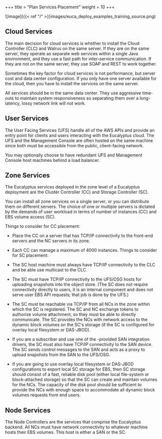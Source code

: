 +++
title = "Plan Services Placement"
weight = 10
+++


![image]({{< ref "/" >}}images/euca_deploy_examples_training_source.png)

## Cloud Services
The main decision for cloud services is whether to install the Cloud Controller (CLC) and Walrus on the same server. If they are on the same server, they operate as separate web services within a single Java environment, and they use a fast path for inter-service communication. If they are not on the same server, they use SOAP and REST to work together. 

Sometimes the key factor for cloud services is not performance, but server cost and data center configuration. If you only have one server available for the cloud, then you have to install the services on the same server. 

All services should be in the same data center. They use aggressive time-outs to maintain system responsiveness so separating them over a long-latency, lossy network link will not work. 


## User Services
The User Facing Services (UFS) handle all of the AWS APIs and provide an entry point for clients and users interacting with the Eucalyptus cloud. The UFS and the Management Console are often hosted on the same machine since both must be accessible from the public, client-facing network. 

You may optionally choose to have redundant UFS and Management Console host machines behind a load balancer. 


## Zone Services
The Eucalyptus services deployed in the zone level of a Eucalyptus deployment are the Cluster Controller (CC) and Storage Controller (SC). 

You can install all zone services on a single server, or you can distribute them on different servers. The choice of one or multiple servers is dictated by the demands of user workload in terms of number of instances (CC) and EBS volume access (SC). 

Things to consider for CC placement: 



* Place the CC on a server that has TCP/IP connectivity to the front-end servers and the NC servers in its zone. 
* Each CC can manage a maximum of 4000 instances. 
Things to consider for SC placement: 



* The SC host machine must always have TCP/IP connectivity to the CLC and be able use multicast to the CLC. 
* The SC must have TCP/IP connectivity to the UFS/OSG hosts for uploading snapshots into the object store. (The SC does not require connectivity directly to users, it is an internal component and does not serve user EBS API requests; that job is done by the UFS.) 
* The SC must be reachable via TCP/IP from all NCs in the zone within which the SC is registered. The SC and NC exchange tokens to authorize volume attachment, so they must be able to directly communicate. The SC provides the NCs with network access to the dynamic block volumes on the SC's storage (if the SC is configured for overlay local filesystem or DAS-JBOD). 
* If you are a subscriber and use one of the -provided SAN integration drivers, the SC must also have TCP/IP connectivity to the SAN device. The SC sends control messages to the SAN and acts as a proxy to upload snapshots from the SAN to the UFS/OSG. 
* If you are going to use overlay local filesystem or DAS-JBOD configurations to export local SC storage for EBS, then SC storage should consist of a fast, reliable disk pool (either local file-system or block-attached storage) so that the SC can create and maintain volumes for the NCs. The capacity of the disk pool should be sufficient to provide the NCs with enough space to accommodate all dynamic block volumes requests from end users. 

## Node Services
The Node Controllers are the services that comprise the Eucalyptus backend. All NCs must have network connectivity to whatever machine hosts their EBS volumes. This host is either a SAN or the SC. 

